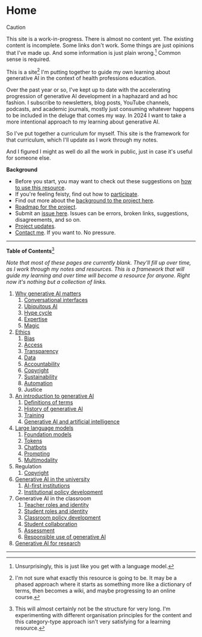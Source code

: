 # Home

> [!Caution]
> This site is a work-in-progress. There is almost no content yet. The existing content is incomplete. Some links don't work. Some things are just opinions that I've made up. And some information is just plain wrong.[^1] Common sense is required.

This is a site[^2] I'm putting together to guide my own learning about generative AI in the context of health professions education.

Over the past year or so, I've kept up to date with the accelerating progression of generative AI development in a haphazard and ad hoc fashion. I subscribe to newsletters, blog posts, YouTube channels, podcasts, and academic journals, mostly just consuming whatever happens to be included in the deluge that comes my way. In 2024 I want to take a more intentional approach to my learning about generative AI.

So I've put together a curriculum for myself. This site is the framework for that curriculum, which I'll update as I work through my notes.

And I figured I might as well do all the work in public, just in case it's useful for someone else.

**Background**

- Before you start, you may want to check out these suggestions on [how to use this resource](./how.md).
- If you're feeling feisty, find out how to [participate](./participate.md).
- Find out more about the [background to the project here](./about.md).
- [Roadmap for the project](./roadmap.md).
- Submit an [issue here](https://github.com/michael-rowe/ai-in-hpe/issues). Issues can be errors, broken links, suggestions, disagreements, and so on.
- [Project updates](./blog.md).
- [Contact me](./contact.md). If you want to. No pressure.

---

**Table of Contents**[^3]

*Note that most of these pages are currently blank. They'll fill up over time, as I work through my notes and resources. This is a framework that will guide my learning and over time will become a resource for anyone. Right now it's nothing but a collection of links.*

1. [Why generative AI matters](./matters.md)
	1. [Conversational interfaces](./conversational-ui.md)
	2. [Ubiquitous AI](./ubiquitous.md)
	3. [Hype cycle](./hype.md)
	4. [Expertise](./expertise.md)
	5. [Magic](./magic.md)
2. [Ethics](ethics.md)
	1. [Bias](./bias)
	2. [Access](./access.md)
	3. [Transparency](./transparency)
	4. [Data](./data.md)
	5. [Accountability](./accountability.md)
	6. [Copyright](./copyright.md)
	7. [Sustainability](./sustainability.md)
	8. [Automation](./automation.md)
	9. Justice
3. [An introduction to generative AI](./introduction.md)
	1. [Definitions of terms](./definitions.md)
	2. [History of generative AI](./history.md)
	3. [Training](./training.md)
	4. [Generative AI and artificial intelligence](ai.md)
4. [Large language models](./llms.md)
	1. [Foundation models](./foundation.md)
	2. [Tokens](./tokens.md)
	3. [Chatbots](./chatbots.md)
	4. [Prompting](./prompting.md)
	5. [Multimodality](./multimodality.md)
5. Regulation
   1. [Copyright](./copyright.md)
6. [Generative AI in the university](./university.md)
	1. [AI-first institutions](./ai-first.md)
	2. [Institutional policy development](./institutional-policy.md)
7. Generative AI in the classroom
	1. [Teacher roles and identity](./teacher-roles.md)
	2. [Student roles and identity](./student-roles.md)
	3. [Classroom policy development](./classroom-policy.md)
	4. [Student collaboration](./student-collaboration.md)
	5. [Assessment](./assessment.md)
	6. [Responsible use of generative AI](./responsible.md)
8. [Generative AI for research](./research.md)

---

[^1]: Unsurprisingly, this is just like you get with a language model.
[^2]: I'm not sure what exactly this resource is going to be. It may be a phased approach where it starts as something more like a dictionary of terms, then becomes a wiki, and maybe progressing to an online course.
[^3]: This will almost certainly not be the structure for very long. I'm experimenting with different organisation principles for the content and this category-type approach isn't very satisfying for a learning resource.